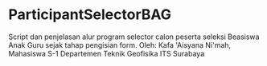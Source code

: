 # ParticipantSelectorBAG
Script dan penjelasan alur program selector calon peserta seleksi Beasiswa Anak Guru sejak tahap pengisian form. 
Oleh: Kafa 'Aisyana Ni'mah, Mahasiswa S-1 Departemen Teknik Geofisika ITS Surabaya
